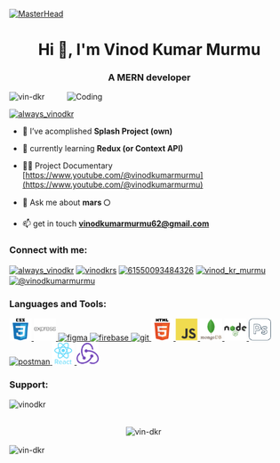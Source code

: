[![MasterHead](https://i.ibb.co/YkpXQQT/VID-20231225-211557-1.gif)]([https://rishavchanda.io](https://www.youtube.com/channel/UCN0QSHz8gEIwfAPsvTM6L6g))
<h1 align="center">Hi 👋, I'm Vinod Kumar Murmu</h1>
<h3 align="center">A MERN developer</h3>

<img align="right" alt="Coding" width="400" src="https://cdn270.picsart.com/8ff7b2e8-6093-488a-9db5-85ccc93ba8d6/442760799046201.gif"> 

<p align="left"> <img src="https://komarev.com/ghpvc/?username=vin-dkr&label=Profile%20views&color=0e75b6&style=flat" alt="vin-dkr" /> </p>

<p align="left"> <a href="https://twitter.com/always_vinodkr" target="blank"><img src="https://img.shields.io/twitter/follow/always_vinodkr?logo=twitter&style=for-the-badge" alt="always_vinodkr" /></a> </p>

- 🔭 I’ve acomplished **Splash Project (own)**

- 🌱 currently learning **Redux (or Context API)**

- 👨‍💻 Project Documentary [https://www.youtube.com/@vinodkumarmurmu](https://www.youtube.com/@vinodkumarmurmu)

- 💬 Ask me about **mars 🌕**

- 📫 get in touch **vinodkumarmurmu62@gmail.com**

<h3 align="left">Connect with me:</h3>
<p align="left">
<a href="https://twitter.com/always_vinodkr" target="blank"><img align="center" src="https://raw.githubusercontent.com/rahuldkjain/github-profile-readme-generator/master/src/images/icons/Social/twitter.svg" alt="always_vinodkr" height="30" width="40" /></a>
<a href="https://linkedin.com/in/vinodkrs" target="blank"><img align="center" src="https://raw.githubusercontent.com/rahuldkjain/github-profile-readme-generator/master/src/images/icons/Social/linked-in-alt.svg" alt="vinodkrs" height="30" width="40" /></a>
<a href="https://fb.com/61550093484326" target="blank"><img align="center" src="https://raw.githubusercontent.com/rahuldkjain/github-profile-readme-generator/master/src/images/icons/Social/facebook.svg" alt="61550093484326" height="30" width="40" /></a>
<a href="https://instagram.com/vinod_kr_murmu" target="blank"><img align="center" src="https://raw.githubusercontent.com/rahuldkjain/github-profile-readme-generator/master/src/images/icons/Social/instagram.svg" alt="vinod_kr_murmu" height="30" width="40" /></a>
<a href="https://www.youtube.com/c/@vinodkumarmurmu" target="blank"><img align="center" src="https://raw.githubusercontent.com/rahuldkjain/github-profile-readme-generator/master/src/images/icons/Social/youtube.svg" alt="@vinodkumarmurmu" height="30" width="40" /></a>
</p>

<h3 align="left">Languages and Tools:</h3>
<p align="left"> <a href="https://www.w3schools.com/css/" target="_blank" rel="noreferrer"> <img src="https://raw.githubusercontent.com/devicons/devicon/master/icons/css3/css3-original-wordmark.svg" alt="css3" width="40" height="40"/> </a> <a href="https://expressjs.com" target="_blank" rel="noreferrer"> <img src="https://raw.githubusercontent.com/devicons/devicon/master/icons/express/express-original-wordmark.svg" alt="express" width="40" height="40"/> </a> <a href="https://www.figma.com/" target="_blank" rel="noreferrer"> <img src="https://www.vectorlogo.zone/logos/figma/figma-icon.svg" alt="figma" width="40" height="40"/> </a> <a href="https://firebase.google.com/" target="_blank" rel="noreferrer"> <img src="https://www.vectorlogo.zone/logos/firebase/firebase-icon.svg" alt="firebase" width="40" height="40"/> </a> <a href="https://git-scm.com/" target="_blank" rel="noreferrer"> <img src="https://www.vectorlogo.zone/logos/git-scm/git-scm-icon.svg" alt="git" width="40" height="40"/> </a> <a href="https://www.w3.org/html/" target="_blank" rel="noreferrer"> <img src="https://raw.githubusercontent.com/devicons/devicon/master/icons/html5/html5-original-wordmark.svg" alt="html5" width="40" height="40"/> </a> <a href="https://developer.mozilla.org/en-US/docs/Web/JavaScript" target="_blank" rel="noreferrer"> <img src="https://raw.githubusercontent.com/devicons/devicon/master/icons/javascript/javascript-original.svg" alt="javascript" width="40" height="40"/> </a> <a href="https://www.mongodb.com/" target="_blank" rel="noreferrer"> <img src="https://raw.githubusercontent.com/devicons/devicon/master/icons/mongodb/mongodb-original-wordmark.svg" alt="mongodb" width="40" height="40"/> </a> <a href="https://nodejs.org" target="_blank" rel="noreferrer"> <img src="https://raw.githubusercontent.com/devicons/devicon/master/icons/nodejs/nodejs-original-wordmark.svg" alt="nodejs" width="40" height="40"/> </a> <a href="https://www.photoshop.com/en" target="_blank" rel="noreferrer"> <img src="https://raw.githubusercontent.com/devicons/devicon/master/icons/photoshop/photoshop-line.svg" alt="photoshop" width="40" height="40"/> </a> <a href="https://postman.com" target="_blank" rel="noreferrer"> <img src="https://www.vectorlogo.zone/logos/getpostman/getpostman-icon.svg" alt="postman" width="40" height="40"/> </a> <a href="https://reactjs.org/" target="_blank" rel="noreferrer"> <img src="https://raw.githubusercontent.com/devicons/devicon/master/icons/react/react-original-wordmark.svg" alt="react" width="40" height="40"/> </a> <a href="https://redux.js.org" target="_blank" rel="noreferrer"> <img src="https://raw.githubusercontent.com/devicons/devicon/master/icons/redux/redux-original.svg" alt="redux" width="40" height="40"/> </a> </p>

<h3 align="left">Support:</h3>
<p><a href="https://www.buymeacoffee.com/vinodkr"> <img align="left" src="https://cdn.buymeacoffee.com/buttons/v2/default-yellow.png" height="50" width="210" alt="vinodkr" /></a></p><br><br>

<p><img align="center" src="https://github-readme-stats.vercel.app/api/top-langs?username=vin-dkr&show_icons=true&locale=en&layout=compact" alt="vin-dkr" /></p>

<p><img align="center" src="https://github-readme-streak-stats.herokuapp.com/?user=vin-dkr&" alt="vin-dkr" /></p>
